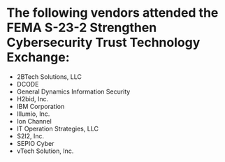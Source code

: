 # The following vendors attended the FEMA S-23-2 Strengthen Cybersecurity Trust Technology Exchange:

- 2BTech Solutions, LLC
- DCODE
- General Dynamics Information Security
- H2bid, Inc. 
- IBM Corporation
- Illumio, Inc.
- Ion Channel
- IT Operation Strategies, LLC
- S2I2, Inc.
- SEPIO Cyber
- vTech Solution, Inc.